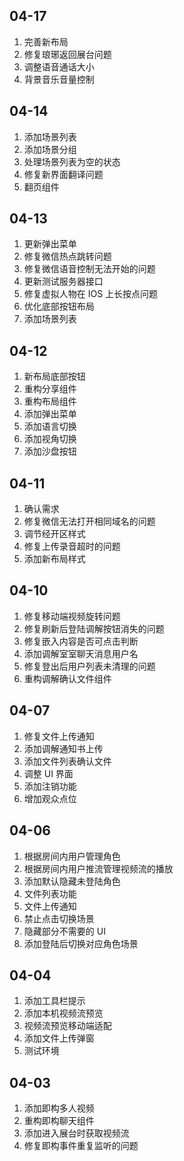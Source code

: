 ## 04-17

1. 完善新布局
2. 修复琅琊返回展台问题
3. 调整语音通话大小
4. 背景音乐音量控制

## 04-14

1. 添加场景列表
2. 添加场景分组
3. 处理场景列表为空的状态
4. 修复新界面翻译问题
5. 翻页组件

## 04-13

1. 更新弹出菜单
2. 修复微信热点跳转问题
3. 修复微信语音控制无法开始的问题
4. 更新测试服务器接口
5. 修复虚拟人物在 IOS 上长按点问题
6. 优化底部按钮布局
7. 添加场景列表

## 04-12

1. 新布局底部按钮
2. 重构分享组件
3. 重构布局组件
4. 添加弹出菜单
5. 添加语言切换
6. 添加视角切换
7. 添加沙盘按钮

## 04-11

1. 确认需求
2. 修复微信无法打开相同域名的问题
3. 调节经开区样式
4. 修复上传录音超时的问题
5. 添加新布局样式

## 04-10

1. 修复移动端视频旋转问题
2. 修复刷新后登陆调解按钮消失的问题
3. 修复嵌入内容是否可点击判断
4. 添加调解室室聊天消息用户名
5. 修复登出后用户列表未清理的问题
6. 重构调解确认文件组件

## 04-07

1. 修复文件上传通知
2. 添加调解通知书上传
3. 添加文件列表确认文件
4. 调整 UI 界面
5. 添加注销功能
6. 增加观众点位

## 04-06

1. 根据房间内用户管理角色
2. 根据房间内用户推流管理视频流的播放
3. 添加默认隐藏未登陆角色
4. 文件列表功能
5. 文件上传通知
6. 禁止点击切换场景
7. 隐藏部分不需要的 UI
8. 添加登陆后切换对应角色场景

## 04-04

1. 添加工具栏提示
2. 添加本机视频流预览
3. 视频流预览移动端适配
4. 添加文件上传弹窗
5. 测试环境

## 04-03

1. 添加即构多人视频
2. 重构即构聊天组件
3. 添加进入展台时获取视频流
4. 修复即构事件重复监听的问题